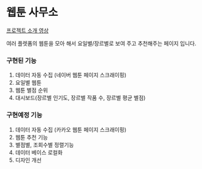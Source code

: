 # 웹툰 사무소

<a href="https://youtu.be/53ui_wzTUfE" target="_blank">프로젝트 소개 영상</a>


여러 플렛폼의 웹툰을 모아 해서 요일별/장르별로 보여 주고 추천해주는 페이지 입니다.  

### 구현된 기능
1. 데이터 자동 수집 (네이버 웹툰 페이지 스크래이핑)
2. 요일별 웹툰
3. 웹툰 별점 순위
4. 대시보드(장르별 인기도, 장르별 작품 수, 장르별 평균 별점)

### 구현예정 기능
1. 데이터 자동 수집 (카카오 웹툰 페이지 스크래이핑)
2. 웹툰 추천 기능
3. 별점별, 조회수별 정렬기능
4. 데이터 베이스 로컬화
5. 디자인 개선
